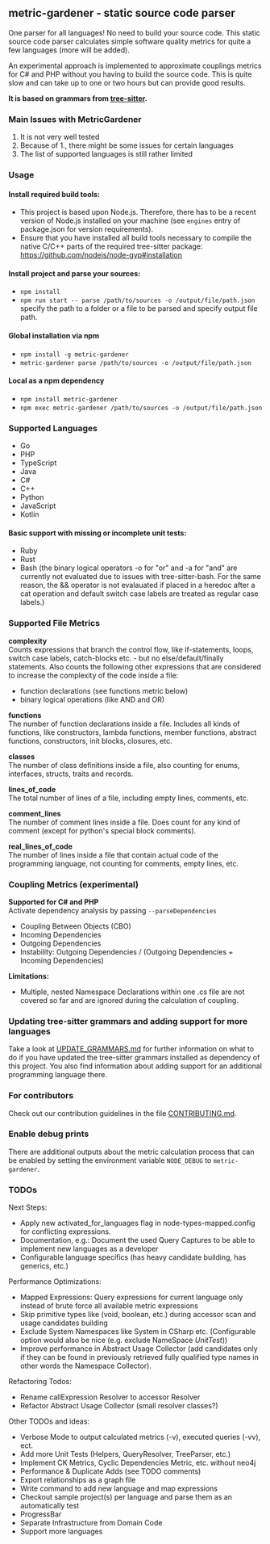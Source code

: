 ## metric-gardener - static source code parser

One parser for all languages!
No need to build your source code.
This static source code parser calculates simple software quality metrics for quite a few languages (more will be added).

An experimental approach is implemented to approximate couplings metrics for C# and PHP without you having to build the source code.
This is quite slow and can take up to one or two hours but can provide good results.

**It is based on grammars from [tree-sitter](https://github.com/tree-sitter/tree-sitter).**

### Main Issues with MetricGardener

1.  It is not very well tested
2.  Because of 1., there might be some issues for certain languages
3.  The list of supported languages is still rather limited

### Usage

#### Install required build tools:

-   This project is based upon Node.js. Therefore, there has to be a recent version of Node.js installed on your machine (see `engines` entry of package.json for version requirements).
-   Ensure that you have installed all build tools necessary to compile the native C/C++ parts of the required tree-sitter package: https://github.com/nodejs/node-gyp#installation

#### Install project and parse your sources:

-   `npm install`
-   `npm run start -- parse /path/to/sources -o /output/file/path.json` specify the path to a folder or a file to be parsed and specify output file path.

#### Global installation via npm

-   `npm install -g metric-gardener`
-   `metric-gardener parse /path/to/sources -o /output/file/path.json`

#### Local as a npm dependency

-   `npm install metric-gardener`
-   `npm exec metric-gardener /path/to/sources -o /output/file/path.json`

### Supported Languages

-   Go
-   PHP
-   TypeScript
-   Java
-   C#
-   C++
-   Python
-   JavaScript
-   Kotlin

#### Basic support with missing or incomplete unit tests:

-   Ruby
-   Rust
-   Bash (the binary logical operators -o for "or" and -a for "and" are currently not evaluated due to issues with tree-sitter-bash. For the same reason, the && operator is not evalauated if placed in a heredoc after a cat operation and default switch case labels are treated as regular case labels.)

### Supported File Metrics

**complexity**<br>
Counts expressions that branch the control flow, like if-statements, loops, switch case labels, catch-blocks etc. - but no else/default/finally statements. Also counts the following other expressions that are considered to increase the complexity of the code inside a file:

-   function declarations (see functions metric below)
-   binary logical operations (like AND and OR)

**functions**<br>
The number of function declarations inside a file. Includes all kinds of functions, like constructors, lambda functions, member functions, abstract functions, constructors, init blocks, closures, etc.

**classes**<br>
The number of class definitions inside a file, also counting for enums, interfaces, structs, traits and records.

**lines_of_code**<br>
The total number of lines of a file, including empty lines, comments, etc.

**comment_lines**<br>
The number of comment lines inside a file. Does count for any kind of comment (except for python's special block comments).

**real_lines_of_code**<br>
The number of lines inside a file that contain actual code of the programming language, not counting for comments, empty lines, etc.

### Coupling Metrics (experimental)

**Supported for C# and PHP**<br>
Activate dependency analysis by passing `--parseDependencies`

-   Coupling Between Objects (CBO)
-   Incoming Dependencies
-   Outgoing Dependencies
-   Instability: Outgoing Dependencies / (Outgoing Dependencies + Incoming Dependencies)

**Limitations:**<br>

-   Multiple, nested Namespace Declarations within one .cs file are not covered so far and are ignored during the calculation of coupling.

### Updating tree-sitter grammars and adding support for more languages

Take a look at [UPDATE_GRAMMARS.md](UPDATE_GRAMMARS.md) for further information on what to do if you have updated the tree-sitter grammars installed as dependency of this project. You also find information about adding support for an additional programming language there.

### For contributors

Check out our contribution guidelines in the file [CONTRIBUTING.md](CONTRIBUTING.md).

### Enable debug prints

There are additional outputs about the metric calculation process that can be enabled by setting the
environment variable `NODE_DEBUG` to `metric-gardener`.

### TODOs

Next Steps:

-   Apply new activated_for_languages flag in node-types-mapped.config for conflicting expressions.
-   Documentation, e.g.: Document the used Query Captures to be able to implement new languages as a developer
-   Configurable language specifics (has heavy candidate building, has generics, etc.)

Performance Optimizations:

-   Mapped Expressions: Query expressions for current language only instead of brute force all available metric expressions
-   Skip primitive types like (void, boolean, etc.) during accessor scan and usage candidates building
-   Exclude System Namespaces like System in CSharp etc. (Configurable option would also be nice (e.g. exclude NameSpace _UnitTest_))
-   Improve performance in Abstract Usage Collector (add candidates only if they can be found in previously retrieved fully qualified type names in other words the Namespace Collector).

Refactoring Todos:

-   Rename callExpression Resolver to accessor Resolver
-   Refactor Abstract Usage Collector (small resolver classes?)

Other TODOs and ideas:

-   Verbose Mode to output calculated metrics (-v), executed queries (-vv), ect.
-   Add more Unit Tests (Helpers, QueryResolver, TreeParser, etc.)
-   Implement CK Metrics, Cyclic Dependencies Metric, etc. without neo4j
-   Performance & Duplicate Adds (see TODO comments)
-   Export relationships as a graph file
-   Write command to add new language and map expressions
-   Checkout sample project(s) per language and parse them as an automatically test
-   ProgressBar
-   Separate Infrastructure from Domain Code
-   Support more languages
